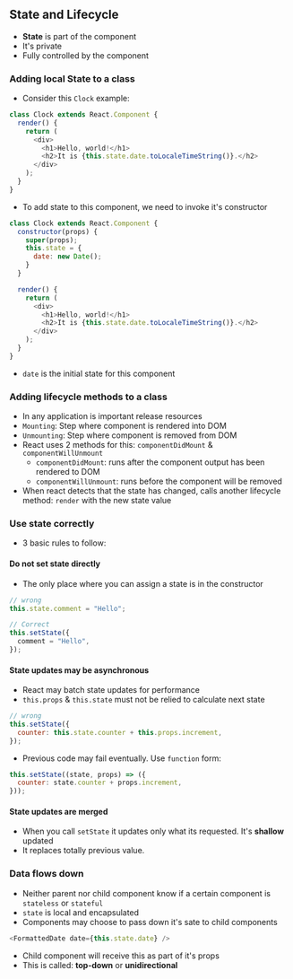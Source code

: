 ## State and Lifecycle
- **State** is part of the component
- It's private
- Fully controlled by the component

### Adding local State to a class
- Consider this `Clock` example:
```javascript
class Clock extends React.Component {
  render() {
    return (
      <div>
        <h1>Hello, world!</h1>
        <h2>It is {this.state.date.toLocaleTimeString()}.</h2>
      </div>
    );
  }
}
```
- To add state to this component, we need to invoke it's constructor
```javascript
class Clock extends React.Component {
  constructor(props) {
    super(props);
    this.state = { 
      date: new Date();
    }
  }

  render() {
    return (
      <div>
        <h1>Hello, world!</h1>
        <h2>It is {this.state.date.toLocaleTimeString()}.</h2>
      </div>
    );
  }
}
```
- `date` is the initial state for this component

### Adding lifecycle methods to a class
- In any application is important release resources
- `Mounting`: Step where component is rendered into DOM
- `Unmounting`: Step where component is removed from DOM
- React uses 2 methods for this: `componentDidMount` & `componentWillUnmount`
  - `componentDidMount`: runs after the component output has been rendered to DOM
  - `componentWillUnmount`: runs before the component will be removed
- When react detects that the state has changed, calls another lifecycle method: `render` with the new state value

### Use state correctly
- 3 basic rules to follow:

#### **Do not set state directly**
- The only place where you can assign a state is in the constructor
```javascript
// wrong
this.state.comment = "Hello";

// Correct
this.setState({
  comment = "Hello",
});
```
  
#### **State updates may be asynchronous**
- React may batch state updates for performance
- `this.props` & `this.state` must not be relied to calculate next state
```javascript
// wrong
this.setState({
  counter: this.state.counter + this.props.increment,
});
```
- Previous code may fail eventually. Use `function` form:
```javascript
this.setState((state, props) => ({
  counter: state.counter + props.increment,
}));
```

#### **State updates are merged**
- When you call `setState` it updates only what its requested. It's **shallow** updated
- It replaces totally previous value.

### Data flows down
- Neither parent nor child component know if a certain component is `stateless` or `stateful`
- `state` is local and encapsulated
- Components may choose to pass down it's sate to child components
```javascript
<FormattedDate date={this.state.date} />
```
- Child component will receive this as part of it's props
- This is called: **top-down** or **unidirectional**
